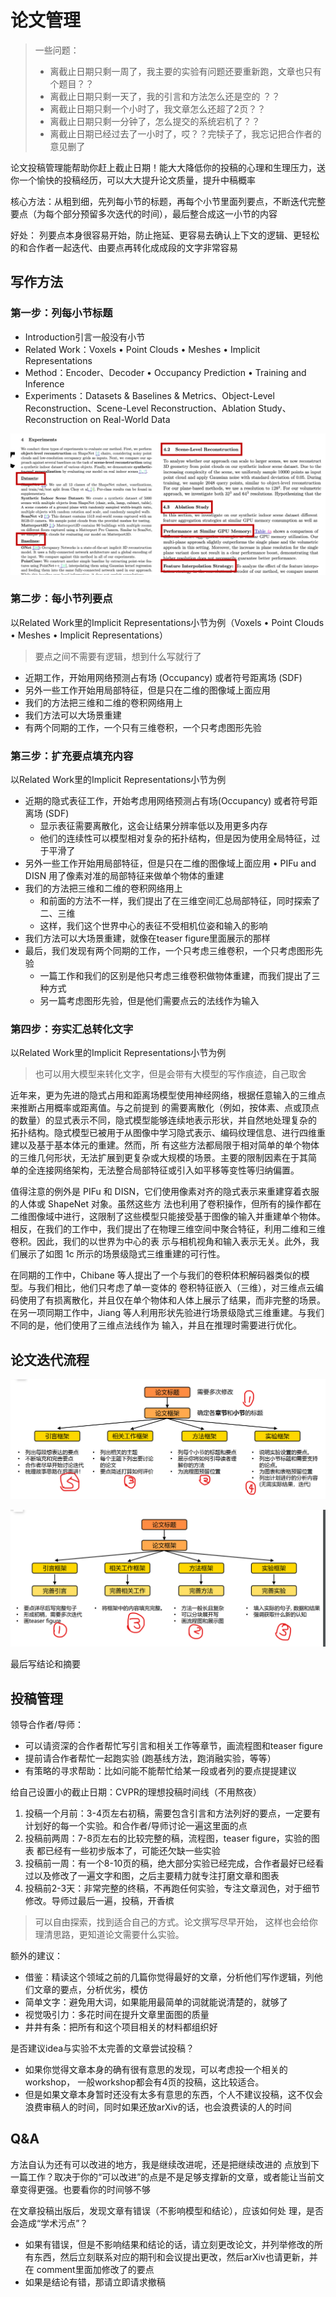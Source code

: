 # 论文管理

> 一些问题：
>
> - 离截止日期只剩一周了，我主要的实验有问题还要重新跑，文章也只有个题目？？ 
> - 离截止日期只剩一天了，我的引言和方法怎么还是空的 ？？ 
> - 离截止日期只剩一个小时了，我文章怎么还超了2页？？ 
> - 离截止日期只剩一分钟了，怎么提交的系统宕机了？？ 
> - 离截止日期已经过去了一小时了，哎？？完犊子了，我忘记把合作者的意见删了

论文投稿管理能帮助你赶上截止日期！能大大降低你的投稿的心理和生理压力，送你一个愉快的投稿经历，可以大大提升论文质量，提升中稿概率

核心方法：从粗到细，先列每小节的标题，再每个小节里面列要点，不断迭代完整要点（为每个部分预留多次迭代的时间），最后整合成这一小节的内容

好处： 列要点本身很容易开始，防止拖延、更容易去确认上下文的逻辑、更轻松的和合作者一起迭代、由要点再转化成成段的文字非常容易

## 写作方法

### 第一步：列每小节标题

- Introduction引言一般没有小节
- Related Work：Voxels • Point Clouds • Meshes • Implicit Representations
- Method：Encoder、Decoder • Occupancy Prediction • Training and Inference
- Experiments：Datasets & Baselines & Metrics、Object-Level Reconstruction、Scene-Level Reconstruction、Ablation Study、Reconstruction on Real-World Data

![](./img/pa1.png)

### 第二步：每小节列要点

以Related Work里的Implicit Representations小节为例（Voxels • Point Clouds • Meshes • Implicit Representations）

> 要点之间不需要有逻辑，想到什么写就行了

- 近期工作，开始用网络预测占有场 (Occupancy) 或者符号距离场 (SDF) 
- 另外一些工作开始用局部特征，但是只在二维的图像域上面应用 
- 我们的方法把三维和二维的卷积网络用上 
- 我们方法可以大场景重建 
- 有两个同期的工作，一个只有三维卷积，一个只考虑图形先验

### 第三步：扩充要点填充内容

以Related Work里的Implicit Representations小节为例 

- 近期的隐式表征工作，开始考虑用网络预测占有场(Occupancy) 或者符号距离场 (SDF)
  - 显示表征需要离散化，这会让结果分辨率低以及用更多内存 
  - 他们的连续性可以模型相对复杂的拓扑结构，但是因为使用全局特征，过于平滑了
- 另外一些工作开始用局部特征，但是只在二维的图像域上面应用 • PIFu and DISN 用了像素对准的局部特征来做单个物体的重建 
- 我们的方法把三维和二维的卷积网络用上 
  - 和前面的方法不一样，我们提出了在三维空间汇总局部特征，同时探索了二、三维
  - 这样，我们这个世界中心的表征不受相机位姿和输入的影响 
- 我们方法可以大场景重建，就像在teaser figure里面展示的那样 
- 最后，我们发现有两个同期的工作，一个只考虑三维卷积，一个只考虑图形先验 
  - 一篇工作和我们的区别是他只考虑三维卷积做物体重建，而我们提出了三种方式 
  - 另一篇考虑图形先验，但是他们需要点云的法线作为输入

### 第四步：夯实汇总转化文字

以Related Work里的Implicit Representations小节为例 

> 也可以用大模型来转化文字，但是会带有大模型的写作痕迹，自己取舍

近年来，更为先进的隐式占用和距离场模型使用神经网络，根据任意输入的三维点来推断占用概率或距离值。与之前提到 的需要离散化（例如，按体素、点或顶点的数量）的显式表示不同，隐式模型能够连续地表示形状，并自然地处理复杂的 拓扑结构。隐式模型已被用于从图像中学习隐式表示、编码纹理信息、进行四维重建以及基于基本体元的重建。然而，所 有这些方法都局限于相对简单的单个物体的三维几何形状，无法扩展到更复杂或大规模的场景。主要的限制因素在于其简 单的全连接网络架构，无法整合局部特征或引入如平移等变性等归纳偏置。 

值得注意的例外是 PIFu 和 DISN，它们使用像素对齐的隐式表示来重建穿着衣服的人体或 ShapeNet 对象。虽然这些方 法也利用了卷积操作，但所有的操作都在二维图像域中进行，这限制了这些模型只能接受基于图像的输入并重建单个物体。 相反，在我们的工作中，我们提出了在物理三维空间中聚合特征，利用二维和三维卷积。因此，我们的以世界为中心的表 示与相机视角和输入表示无关。此外，我们展示了如图 1c 所示的场景级隐式三维重建的可行性。 

在同期的工作中，Chibane 等人提出了一个与我们的卷积体积解码器类似的模型。与我们相比，他们只考虑了单一变体的 卷积特征嵌入（三维），对三维点云编码使用了有损离散化，并且仅在单个物体和人体上展示了结果，而非完整的场景。 在另一项同期工作中，Jiang 等人利用形状先验进行场景级隐式三维重建。与我们不同的是，他们使用了三维点法线作为 输入，并且在推理时需要进行优化。

## 论文迭代流程

![](./img/pa2.png)

![](./img/pa3.png)

最后写结论和摘要

## 投稿管理

领导合作者/导师：

- 可以请资深的合作者帮忙写引言和相关工作等章节，画流程图和teaser figure 
- 提前请合作者帮忙一起跑实验 (跑基线方法，跑消融实验，等等） 
- 有策略的寻求帮助：比如问能不能帮忙给某一段或者列的要点提提建议

给自己设置小的截止日期：CVPR的理想投稿时间线（不用熬夜）

1. 投稿一个月前：3-4页左右初稿，需要包含引言和方法列好的要点，一定要有计划好的每一个实验。和合作者/导师讨论一遍这里面的点 
2. 投稿前两周：7-8页左右的比较完整的稿，流程图，teaser figure，实验的图表 都已经有一些初步版本了，可能还欠缺一些实验 
3. 投稿前一周：有一个8-10页的稿，绝大部分实验已经完成，合作者最好已经看 过以及修改了一遍文字和图，之后主要精力就专注打磨文章和图表 
4. 投稿前2-3天：非常完整的终稿，不再跑任何实验，专注文章润色，对于细节修改。导师过最后一遍，投稿，开香槟

> 可以自由探索，找到适合自己的方式。论文撰写尽早开始， 这样也会给你理清思路，更知道论文需要什么实验。

额外的建议：

- 借鉴：精读这个领域之前的几篇你觉得最好的文章，分析他们写作逻辑，列他们文章的要点，分析优劣，模仿 
- 简单文字：避免用大词，如果能用最简单的词就能说清楚的，就够了 
- 视觉吸引力：多花时间在提升文章里面图的质量
- 井井有条：把所有和这个项目相关的材料都组织好

是否建议idea与实验不太完善的文章尝试投稿？

- 如果你觉得文章本身的确有很有意思的发现，可以考虑投一个相关的workshop， 一般workshop都会有4页的投稿，这比较适合。
- 但是如果文章本身暂时还没有太多有意思的东西，个人不建议投稿，这不仅会 浪费审稿人的时间，同时如果还放arXiv的话，也会浪费读的人的时间

## Q&A

方法自认为还有可以改进的地方，我是继续改进呢，还是把继续改进的 点放到下一篇工作？取决于你的“可以改进”的点是不是足够支撑新的文章，或者能让当前文章变得更强。也要看你的时间够不够

在文章投稿出版后，发现文章有错误（不影响模型和结论），应该如何处 理，是否会造成“学术污点”？

- 如果有错误，但是不影响结果和结论的话，请立刻更改论文，并列举修改的所 有东西，然后立刻联系对应的期刊和会议提出更改，然后arXiv也请更新，并在 comment里面加修改了的要点
- 如果是结论有错，那请立即请求撤稿